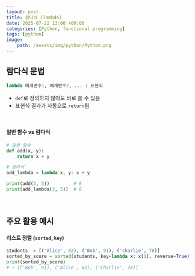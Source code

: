 ```yaml
---
layout: post
title: 람다식 (lambda)
date: 2025-07-22 13:00 +09:00
categories: [Python, functional programming]
tags: [python]
image:
    path: /assets/img/python/Python.png
---
```


## 람다식 문법

```python 
lambda 매개변수1, 매개변수2, ... : 표현식
```

- `def`로 정의하지 않아도 바로 쓸 수 있음
- 표현식 결과가 자동으로 `return`됨

<br>

#### 일반 함수 vs 람다식

```python
# 일반 함수
def add(x, y):
    return x + y

# 람다식
add_lambda = lambda x, y: x + y

print(add(3, 5))         # 8
print(add_lambda(3, 5))  # 8
```

<br>

## 주요 활용 예시

#### 리스트 정렬 (`sorted`, `key`)

```python
students  = [('Alice', 82), ('Bob', 91), ('charlie', 78)]
sorted_by_score = sorted(students, key=lambda x: x[1], reverse=True)
print(sorted_by_score)
# → [('Bob', 91), ('Alice', 82), ('Charlie', 78)]
```